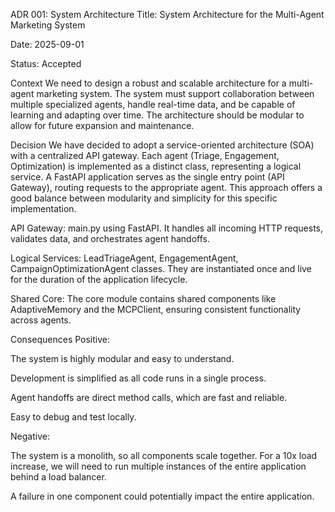 ADR 001: System Architecture
Title: System Architecture for the Multi-Agent Marketing System

Date: 2025-09-01

Status: Accepted

Context
We need to design a robust and scalable architecture for a multi-agent marketing system. The system must support collaboration between multiple specialized agents, handle real-time data, and be capable of learning and adapting over time. The architecture should be modular to allow for future expansion and maintenance.

Decision
We have decided to adopt a service-oriented architecture (SOA) with a centralized API gateway. Each agent (Triage, Engagement, Optimization) is implemented as a distinct class, representing a logical service. A FastAPI application serves as the single entry point (API Gateway), routing requests to the appropriate agent. This approach offers a good balance between modularity and simplicity for this specific implementation.

API Gateway: main.py using FastAPI. It handles all incoming HTTP requests, validates data, and orchestrates agent handoffs.

Logical Services: LeadTriageAgent, EngagementAgent, CampaignOptimizationAgent classes. They are instantiated once and live for the duration of the application lifecycle.

Shared Core: The core module contains shared components like AdaptiveMemory and the MCPClient, ensuring consistent functionality across agents.

Consequences
Positive:

The system is highly modular and easy to understand.

Development is simplified as all code runs in a single process.

Agent handoffs are direct method calls, which are fast and reliable.

Easy to debug and test locally.

Negative:

The system is a monolith, so all components scale together. For a 10x load increase, we will need to run multiple instances of the entire application behind a load balancer.

A failure in one component could potentially impact the entire application.